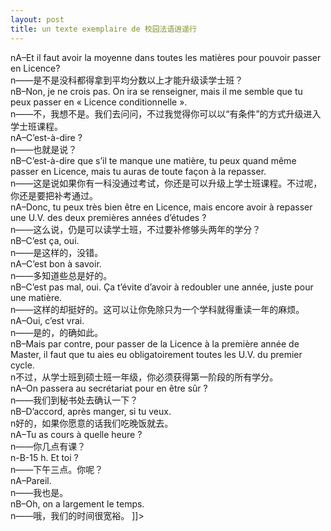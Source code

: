 ```yaml
---
layout: post
title: un texte exemplaire de 校园法语逍遥行
---
```


<p>nA&#8211;Et il faut avoir la moyenne dans toutes les matières pour pouvoir passer en Licence?<br />n——是不是没科都得拿到平均分数以上才能升级读学士班？<br />nB&#8211;Non, je ne crois pas. On ira se renseigner, mais il me semble que tu peux passer en « Licence conditionnelle ».<br />n——不，我想不是。我们去问问，不过我觉得你可以以“有条件”的方式升级进入学士班课程。<br />nA&#8211;C’est-à-dire ?<br />n——也就是说？<br />nB&#8211;C’est-à-dire que s’il te manque une matière, tu peux quand même passer en Licence, mais tu auras de toute façon à la repasser.<br />n——这是说如果你有一科没通过考试，你还是可以升级上学士班课程。不过呢，你还是要把补考通过。<br />nA&#8211;Donc, tu peux très bien être en Licence, mais encore avoir à repasser une U.V. des deux premières années d’études ?<br />n——这么说，仍是可以读学士班，不过要补修够头两年的学分？<br />nB&#8211;C’est ça, oui.<br />n——是这样的，没错。<br />nA&#8211;C’est bon à savoir.<br />n——多知道些总是好的。<br />nB&#8211;C’est pas mal, oui. Ça t’évite d’avoir à redoubler une année, juste pour une matière.<br />n——这样的却挺好的。这可以让你免除只为一个学科就得重读一年的麻烦。<br />nA&#8211;Oui, c’est vrai.<br />n——是的，的确如此。<br />nB&#8211;Mais par contre, pour passer de la Licence à la première année de Master, il faut que tu aies eu obligatoirement toutes les U.V. du premier cycle.<br />n不过，从学士班到硕士班一年级，你必须获得第一阶段的所有学分。<br />nA&#8211;On passera au secrétariat pour en être sûr ?<br />n——我们到秘书处去确认一下？<br />nB&#8211;D’accord, après manger, si tu veux.<br />n好的，如果你愿意的话我们吃晚饭就去。<br />nA&#8211;Tu as cours à quelle heure ?<br />n——你几点有课？<br />n-B-15 h. Et toi ?<br />n——下午三点。你呢？<br />nA&#8211;Pareil.<br />n——我也是。<br />nB&#8211;Oh, on a largement le temps.<br />n——哦，我们的时间很宽裕。 ]]&gt;
</p>

